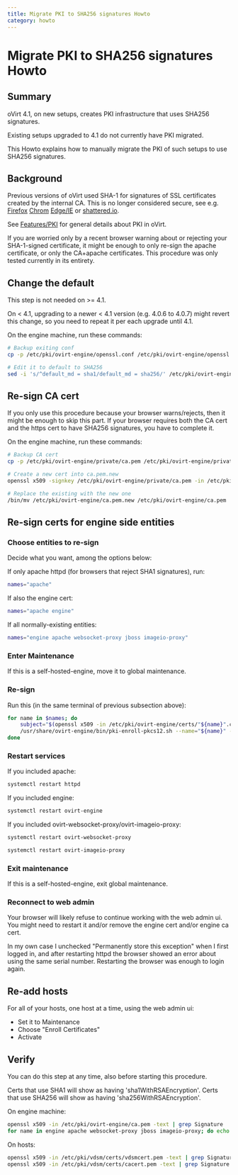 ```yaml
---
title: Migrate PKI to SHA256 signatures Howto
category: howto
---
```


# Migrate PKI to SHA256 signatures Howto

## Summary

oVirt 4.1, on new setups, creates PKI infrastructure that uses SHA256 signatures.

Existing setups upgraded to 4.1 do not currently have PKI migrated.

This Howto explains how to manually migrate the PKI of such setups
to use SHA256 signatures.

## Background

Previous versions of oVirt used SHA-1 for signatures of SSL certificates
created by the internal CA. This is no longer considered secure, see e.g.
[Firefox](https://blog.mozilla.org/security/2016/10/18/phasing-out-sha-1-on-the-public-web/)
[Chrom](https://security.googleblog.com/2016/11/sha-1-certificates-in-chrome.html)
[Edge/IE](https://blogs.windows.com/msedgedev/2016/11/18/countdown-to-sha-1-deprecation/)
or [shattered.io](https://shattered.io/).

See [Features/PKI](/develop/release-management/features/infra/pki/) for general
details about PKI in oVirt.

If you are worried only by a recent browser warning about or rejecting your
SHA-1-signed certificate, it might be enough to only re-sign the apache certificate,
or only the CA+apache certificates. This procedure was only tested currently in
its entirety.

## Change the default

This step is not needed on >= 4.1.

On < 4.1, upgrading to a newer < 4.1 version (e.g. 4.0.6 to 4.0.7) might revert
this change, so you need to repeat it per each upgrade until 4.1.

On the engine machine, run these commands:
```sh
# Backup exiting conf
cp -p /etc/pki/ovirt-engine/openssl.conf /etc/pki/ovirt-engine/openssl.conf."$(date +"%Y%m%d%H%M%S")"

# Edit it to default to SHA256
sed -i 's/^default_md = sha1/default_md = sha256/' /etc/pki/ovirt-engine/openssl.conf
```

## Re-sign CA cert

If you only use this procedure because your browser warns/rejects, then it
might be enough to skip this part. If your browser requires both the CA cert
and the https cert to have SHA256 signatures, you have to complete it.

On the engine machine, run these commands:
```sh
# Backup CA cert
cp -p /etc/pki/ovirt-engine/private/ca.pem /etc/pki/ovirt-engine/private/ca.pem."$(date +"%Y%m%d%H%M%S")"

# Create a new cert into ca.pem.new
openssl x509 -signkey /etc/pki/ovirt-engine/private/ca.pem -in /etc/pki/ovirt-engine/ca.pem -out /etc/pki/ovirt-engine/ca.pem.new -days 3650 -sha256

# Replace the existing with the new one
/bin/mv /etc/pki/ovirt-engine/ca.pem.new /etc/pki/ovirt-engine/ca.pem
```

## Re-sign certs for engine side entities

### Choose entities to re-sign

Decide what you want, among the options below:

If only apache httpd (for browsers that reject SHA1 signatures), run:

```sh
names="apache"
```

If also the engine cert:

```sh
names="apache engine"
```

If all normally-existing entities:

```sh
names="engine apache websocket-proxy jboss imageio-proxy"
```

### Enter Maintenance

If this is a self-hosted-engine, move it to global maintenance.

### Re-sign

Run this (in the same terminal of previous subsection above):

```sh
for name in $names; do
	subject="$(openssl x509 -in /etc/pki/ovirt-engine/certs/"${name}".cer -noout -subject | sed 's;subject= \(.*\);\1;')"
	/usr/share/ovirt-engine/bin/pki-enroll-pkcs12.sh --name="${name}" --password=mypass --subject="${subject}" --keep-key
done
```

### Restart services

If you included apache:

```sh
systemctl restart httpd
```

If you included engine:

```sh
systemctl restart ovirt-engine
```

If you included ovirt-websocket-proxy/ovirt-imageio-proxy:

```sh
systemctl restart ovirt-websocket-proxy

systemctl restart ovirt-imageio-proxy
```

### Exit maintenance

If this is a self-hosted-engine, exit global maintenance.

### Reconnect to web admin

Your browser will likely refuse to continue working with the web admin ui.
You might need to restart it and/or remove the engine cert and/or engine ca cert.

In my own case I unchecked "Permanently store this exception" when I first
logged in, and after restarting httpd the browser showed an error about using
the same serial number. Restarting the browser was enough to login again.

## Re-add hosts

For all of your hosts, one host at a time, using the web admin ui:
* Set it to Maintenance
* Choose "Enroll Certificates"
* Activate

## Verify

You can do this step at any time, also before starting this procedure.

Certs that use SHA1 will show as having 'sha1WithRSAEncryption'.
Certs that use SHA256 will show as having 'sha256WithRSAEncryption'.

On engine machine:

```sh
openssl x509 -in /etc/pki/ovirt-engine/ca.pem -text | grep Signature
for name in engine apache websocket-proxy jboss imageio-proxy; do echo $name:; openssl x509 -in /etc/pki/ovirt-engine/certs/"${name}".cer -text | grep Signature; done
```

On hosts:

```sh
openssl x509 -in /etc/pki/vdsm/certs/vdsmcert.pem -text | grep Signature
openssl x509 -in /etc/pki/vdsm/certs/cacert.pem -text | grep Signature
```

